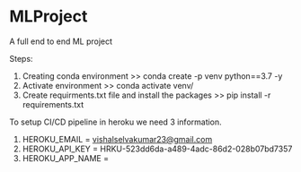 # MLProject
A full end to end ML project

Steps:
1. Creating conda environment >> conda create -p venv python==3.7 -y
2. Activate environment >> conda activate venv/
3. Create requirments.txt file and install the packages >> pip install -r requirements.txt

To setup CI/CD pipeline in heroku we need 3 information.

1. HEROKU_EMAIL = vishalselvakumar23@gmail.com
2. HEROKU_API_KEY = HRKU-523dd6da-a489-4adc-86d2-028b07bd7357
3. HEROKU_APP_NAME = 
